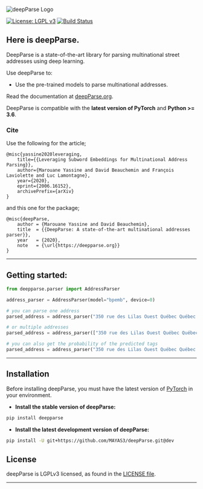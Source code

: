 ![deepParse Logo](https://raw.githubusercontent.com/MAYS3/deepParse/master/docs/source/_static/logos/logo.png)

[![License: LGPL v3](https://img.shields.io/badge/License-LGPL%20v3-blue.svg)](http://www.gnu.org/licenses/lgpl-3.0)
[![Build Status](https://travis-ci.com/MAYAS3/deepParse.svg?token=Zv4ryhyUzUhyJBqsdjui&branch=master)](https://travis-ci.com/MAYAS3/deepParse)

## Here is deepParse.

DeepParse is a state-of-the-art library for parsing multinational street addresses using deep learning.

Use deepParse to:
- Use the pre-trained models to parse multinational addresses.

Read the documentation at [deepParse.org](https://deepparse.org).

DeepParse is compatible with  the __latest version of PyTorch__ and  __Python >= 3.6__.

### Cite
Use the following for the article;
```
@misc{yassine2020leveraging,
    title={{Leveraging Subword Embeddings for Multinational Address Parsing}},
    author={Marouane Yassine and David Beauchemin and François Laviolette and Luc Lamontagne},
    year={2020},
    eprint={2006.16152},
    archivePrefix={arXiv}
}
```

and this one for the package;

```
@misc{deepParse,
    author = {Marouane Yassine and David Beauchemin},
    title  = {{DeepParse: A state-of-the-art multinational addresses parser}},
    year   = {2020},
    note   = {\url{https://deepparse.org}}
}
```


------------------

## Getting started: 

```python
from deepparse.parser import AddressParser

address_parser = AddressParser(model="bpemb", device=0)

# you can parse one address
parsed_address = address_parser("350 rue des Lilas Ouest Québec Québec G1L 1B6")

# or multiple addresses
parsed_address = address_parser(["350 rue des Lilas Ouest Québec Québec G1L 1B6", "350 rue des Lilas Ouest Québec Québec G1L 1B6"])

# you can also get the probability of the predicted tags
parsed_address = address_parser("350 rue des Lilas Ouest Québec Québec G1L 1B6", with_prob=True)
```

------------------

## Installation

Before installing deepParse, you must have the latest version of [PyTorch](https://pytorch.org/) in your environment.

- **Install the stable version of deepParse:**

```sh
pip install deepparse
```

- **Install the latest development version of deepParse:**

```sh
pip install -U git+https://github.com/MAYAS3/deepParse.git@dev
```

## License

deepParse is LGPLv3 licensed, as found in the [LICENSE file](https://github.com/MAYAS3/deepParse/blob/master/LICENSE).

------------------
